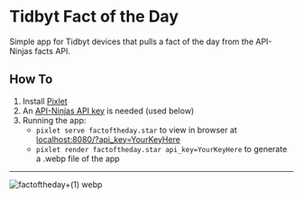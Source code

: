 # Tidbyt Fact of the Day

Simple app for Tidbyt devices that pulls a fact of the day from the API-Ninjas facts API.

## How To
1. Install [Pixlet](https://github.com/tidbyt/pixlet)
2. An [API-Ninjas API key](https://api-ninjas.com/api) is needed (used below)
3. Running the app:
   - `pixlet serve factoftheday.star` to view in browser at [localhost:8080/?api_key=YourKeyHere](http:localhost:8080/?api_key=YourKeyHere)
   - `pixlet render factoftheday.star api_key=YourKeyHere` to generate a .webp file of the app
 ---
![factoftheday+(1) webp](https://user-images.githubusercontent.com/10410930/148168786-c86c0e98-164c-4040-b216-eca294cfbe57.gif)

